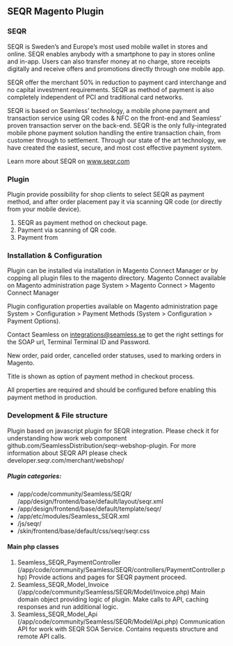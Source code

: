 ## SEQR Magento Plugin ##				

### SEQR ###
SEQR is Sweden’s and Europe’s most used mobile wallet in stores and online. SEQR enables anybody with a smartphone to pay in stores online and in-app. Users can also transfer money at no charge, store receipts digitally and receive offers and promotions directly through one mobile app.

SEQR offer the merchant 50% in reduction to payment card interchange and no capital investment requirements. SEQR as method of payment is also completely independent of PCI and traditional card networks.

SEQR is based on Seamless’ technology, a mobile phone payment and transaction service using QR codes & NFC on the front-end and Seamless’ proven transaction server on the back-end. SEQR is the only fully-integrated mobile phone payment solution handling the entire transaction chain, from customer through to settlement. Through our state of the art technology, we have created the easiest, secure, and most cost effective payment system.

Learn more about SEQR on www.seqr.com

### Plugin ###
Plugin provide possibility for shop clients to select SEQR as payment method, and after order placement pay it via scanning QR code (or directly from your mobile device).  

1. SEQR as payment method on checkout page. 
2. Payment via scanning of QR code.
3. Payment from
 
### Installation & Configuration ###
Plugin can be installed via installation in Magento Connect Manager or by copping all plugin files to the magento directory. Magento Connect available on Magento administration page System > Magento Connect > Magento Connect Manager

Plugin configuration properties available on Magento administration page System > Configuration > Payment Methods (System > Configuration > Payment Options).

Contact Seamless on integrations@seamless.se to get the right settings for the SOAP url, Terminal Terminal ID and Password. 

New order, paid order, cancelled order statuses, used to marking orders in Magento.

Title is shown as option of payment method in checkout process. 

All properties are required and should be configured before enabling this payment method in production.

### Development & File structure ###

Plugin based on javascript plugin for SEQR integration. Please check it for understanding how work web component github.com/SeamlessDistribution/seqr-webshop-plugin. For more information about SEQR API please check developer.seqr.com/merchant/webshop/

##### Plugin categories: #####
* /app/code/community/Seamless/SEQR/
/app/design/frontend/base/default/layout/seqr.xml
* /app/design/frontend/base/default/template/seqr/
* /app/etc/modules/Seamless_SEQR.xml
* /js/seqr/
* /skin/frontend/base/default/css/seqr/seqr.css

#### Main php classes ####
1. Seamless_SEQR_PaymentController 
(/app/code/community/Seamless/SEQR/controllers/PaymentController.php)
Provide actions and pages for SEQR payment proceed.
2. Seamless_SEQR_Model_Invoice
(/app/code/community/Seamless/SEQR/Model/Invoice.php)
Main domain object providing logic of plugin. Make calls to API, caching responses and run additional logic. 
3. Seamless_SEQR_Model_Api 
(/app/code/community/Seamless/SEQR/Model/Api.php)
Communication API for work with SEQR SOA Service. Contains requests structure and remote API calls. 
